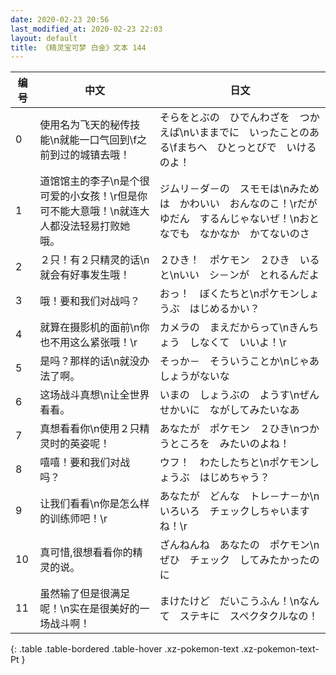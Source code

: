 ```yaml
---
date: 2020-02-23 20:56
last_modified_at: 2020-02-23 22:03
layout: default
title: 《精灵宝可梦 白金》文本 144
---
```

| 编号 | 中文 | 日文 |
| ---- | ---- | ---- |
| 0 | 使用名为飞天的秘传技能\n就能一口气回到\f之前到过的城镇去哦！ | そらをとぶの　ひでんわざを　つかえば\nいままでに　いったことのある\fまちへ　ひとっとびで　いけるのよ！ |
| 1 | 道馆馆主的李子\n是个很可爱的小女孩！\r但是你可不能大意哦！\n就连大人都没法轻易打败她哦。 | ジムリ－ダ－の　スモモは\nみためは　かわいい　おんなのこ！\rだが　ゆだん　するんじゃないぜ！\nおとなでも　なかなか　かてないのさ |
| 2 | ２只！有２只精灵的话\n就会有好事发生哦！ | ２ひき！　ポケモン　２ひき　いると\nいい　シ－ンが　とれるんだよ |
| 3 | 哦！要和我们对战吗？ | おっ！　ぼくたちと\nポケモンしょうぶ　はじめるかい？ |
| 4 | 就算在摄影机的面前\n你也不用这么紧张哦！\r | カメラの　まえだからって\nきんちょう　しなくて　いいよ！\r |
| 5 | 是吗？那样的话\n就没办法了啊。 | そっか－　そういうことか\nじゃあ　しょうがないな |
| 6 | 这场战斗真想\n让全世界看看。 | いまの　しょうぶの　ようす\nぜんせかいに　ながしてみたいなあ |
| 7 | 真想看看你\n使用２只精灵时的英姿呢！ | あなたが　ポケモン　２ひき\nつかうところを　みたいのよね！ |
| 8 | 嘻嘻！要和我们对战吗？ | ウフ！　わたしたちと\nポケモンしょうぶ　はじめちゃう？ |
| 9 | 让我们看看\n你是怎么样的训练师吧！\r | あなたが　どんな　トレ－ナ－か\nいろいろ　チェックしちゃいますね！\r |
| 10 | 真可惜,很想看看你的精灵的说。 | ざんねんね　あなたの　ポケモン\nぜひ　チェック　してみたかったのに |
| 11 | 虽然输了但是很满足呢！\n实在是很美好的一场战斗啊！ | まけたけど　だいこうふん！\nなんて　ステキに　スペクタクルなの！ |
{: .table .table-bordered .table-hover .xz-pokemon-text .xz-pokemon-text-Pt }
